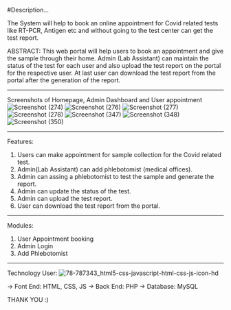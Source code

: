 #Description...

The System will help to book an online appointment for Covid related tests like RT-PCR, Antigen etc and without going to the test center can get the test report.

ABSTRACT:
This web portal will help users to book an appointment and give the sample through their home. Admin (Lab Assistant) can maintain the status of the test for each user and also upload the test report on the portal for the respective user. At last user can download the test report from the portal after the generation of the report.

-----------------------------------------------------------------------------------------------------------------------------------------------------------------------------------
Screenshots of Homepage, Admin Dashboard and User appointment 
![Screenshot (274)](https://user-images.githubusercontent.com/61697945/132786696-ed74d34c-b3f2-4425-91d0-908da0e37dbc.png)
![Screenshot (276)](https://user-images.githubusercontent.com/61697945/132786702-550abd62-ce01-41b7-88d4-43442c3a5670.png)
![Screenshot (277)](https://user-images.githubusercontent.com/61697945/132786705-1ca41fd5-3bec-48d8-92e4-eccdec23549d.png)
![Screenshot (278)](https://user-images.githubusercontent.com/61697945/132786708-7b200422-6f45-4143-bfe8-0d5354bc2420.png)
![Screenshot (347)](https://user-images.githubusercontent.com/61697945/132787561-4cd7148c-ab90-4255-9461-ea137a3a553c.png)
![Screenshot (348)](https://user-images.githubusercontent.com/61697945/132787569-5539623c-4bec-49aa-a04f-412c5b0d2af9.png)
![Screenshot (350)](https://user-images.githubusercontent.com/61697945/132787571-df6ac2e4-c599-4620-bb97-41fd2ed074d9.png)

-----------------------------------------------------------------------------------------------------------------------------------------------------------------------------------
Features:
1. Users can make appointment for sample collection for the Covid related test.
2. Admin(Lab Assistant) can add phlebotomist (medical offices).
3. Admin can assing a phlebotomist to test the sample and generate the report.
4. Admin can update the status of the test.
5. Admin can upload the test report.
6. User can download the test report from the portal.

-----------------------------------------------------------------------------------------------------------------------------------------------------------------------------------
Modules:
1. User Appointment booking
2. Admin Login
3. Add Phlebotomist

-----------------------------------------------------------------------------------------------------------------------------------------------------------------------------------
Technology User:
![78-787343_html5-css-javascript-html-css-js-icon-hd](https://user-images.githubusercontent.com/61697945/132789096-a636b8b1-5af5-4637-8efe-2f08ccb556b8.png)

-> Font End: HTML, CSS, JS
-> Back End: PHP
-> Database: MySQL

THANK YOU :)
